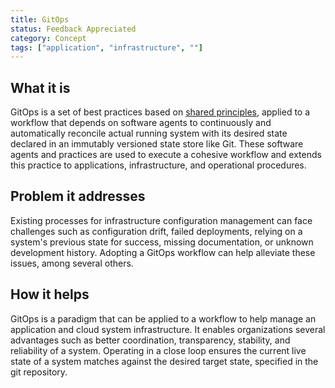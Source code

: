 ```yaml
---
title: GitOps
status: Feedback Appreciated
category: Concept
tags: ["application", "infrastructure", ""]
---
```


## What it is

GitOps is a set of best practices based on [shared principles](https://github.com/open-gitops/documents/blob/release-v1.0.0/PRINCIPLES.md), 
applied to a workflow that depends on software agents to 
continuously and automatically reconcile actual running system with its desired state declared in an immutably versioned state store like Git.
These software agents and practices are used to execute a cohesive workflow and extends this practice to applications, infrastructure, and operational procedures.

## Problem it addresses

Existing processes for infrastructure configuration management can face challenges 
such as configuration drift, failed deployments, relying on a system's previous state for success, 
missing documentation, or unknown development history.
Adopting a GitOps workflow can help alleviate these issues, among several others.

## How it helps

GitOps is a paradigm that can be applied to a workflow 
to help manage an application and cloud system infrastructure. 
It enables organizations several advantages 
such as better coordination, transparency, stability, and reliability of a system.
Operating in a close loop ensures the current live state of a system matches 
against the desired target state, specified in the git repository.
